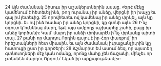 24 Այն ժամանակ Յիսուս իր աշակերտներին ասաց. «Եթէ մէկը կամենում է հետեւել ինձ, թող ուրանայ իր անձը, վերցնի իր խաչը եւ գայ իմ յետեւից. 25 որովհետեւ ով կամենայ իր անձը փրկել, այն կը կորցնի. եւ ով ինձ համար իր անձը կորցնի, կը գտնի այն: 26 Ի՛նչ օգուտ կ՚ունենայ մարդ, եթէ այս ամբողջ աշխարհը շահի, բայց իր անձը կործանի: Կամ՝ մարդ իր անձի փոխարէն ի՞նչ փրկանք պիտի տայ. 27 քանի որ մարդու Որդին գալու է իր Հօր փառքով՝ իր հրեշտակների հետ միասին. եւ այն ժամանակ իւրաքանչիւրին կը հատուցի ըստ իր գործերի: 28 Ճշմարիտ եմ ասում ձեզ, որ այստեղ գտնուողների մէջ կան ոմանք, որոնք մահը չեն ճաշակի, մինչեւ որ չտեսնեն մարդու Որդուն՝ եկած իր արքայութեամբ»:
